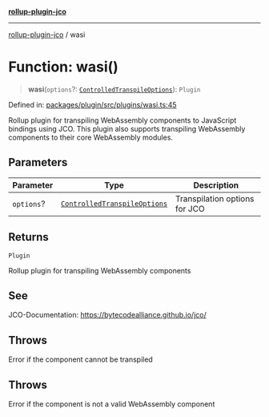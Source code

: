 [**rollup-plugin-jco**](../README.md)

---

[rollup-plugin-jco](../README.md) / wasi

# Function: wasi()

> **wasi**(`options`?: [`ControlledTranspileOptions`](../interfaces/ControlledTranspileOptions.md)): `Plugin`

Defined in: [packages/plugin/src/plugins/wasi.ts:45](https://github.com/rioam2/rollup-plugin-jco/blob/main/packages/plugin/src/plugins/wasi.ts#L45)

Rollup plugin for transpiling WebAssembly components to JavaScript bindings using JCO.
This plugin also supports transpiling WebAssembly components to their core WebAssembly modules.

## Parameters

| Parameter  | Type                                                                        | Description                   |
| ---------- | --------------------------------------------------------------------------- | ----------------------------- |
| `options`? | [`ControlledTranspileOptions`](../interfaces/ControlledTranspileOptions.md) | Transpilation options for JCO |

## Returns

`Plugin`

Rollup plugin for transpiling WebAssembly components

## See

JCO-Documentation: https://bytecodealliance.github.io/jco/

## Throws

Error if the component cannot be transpiled

## Throws

Error if the component is not a valid WebAssembly component
